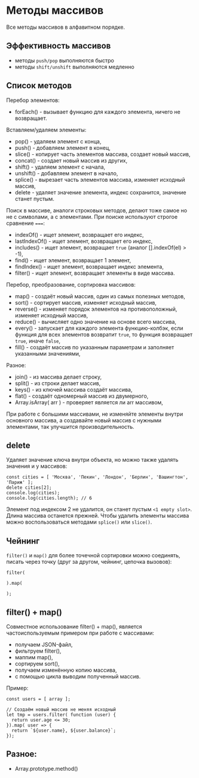 # Методы массивов
Все методы массивов в алфавитном порядке.

## Эффективность массивов
- методы `push/pop` выполняются быстро
- методы `shift/unshift` выполняются медленно

## Список методов
Перебор элементов:
- forEach() - вызывает функцию для каждого элемента, ничего не возвращает.

Вставляем/удаляем элементы:
- pop()     - удаляем элемент с конца,
- push()    - добавляем элемент в конец,
- slice()   - копирует часть элементов массива, создает новый массив,
- concat()  - создает новый массив из других,
- shift()   - удаляем элемент с начала,
- unshift() - добавляем элемент в начало,
- splice()  - вырезает часть элементов массива, изменяет исходный массив,
- delete    - удаляет значение элемента, индекс сохранится, значение станет пустым.

Поиск в массиве, аналоги строковых методов, делают тоже самое но не с символами, а с элементами. При поиске используют строгое сравнение `===`:
- indexOf()     - ищет элемент, возвращает его индекс,
- lastIndexOf() - ищет элемент, возвращает его индекс,
- includes()    - ищет элемент, возвращает `true` (аналог [].indexOf(el) > -1),
- find()        - ищет элемент, возвращает 1 элемент,
- findIndex()   - ищет элемент, возвращает индекс элемента,
- filter()      - ищет элемент, возвращает элементы в виде массива.

Перебор, преобразование, сортировка массивов:
- map()     - создаёт новый массив, один из самых полезных методов,
- sort()    - сортирует массив, изменяет исходный массив,
- reverse() - изменяет порядок элементов на противоположный, изменяет исходный массив,
- reduce()  - вычисляет одно значение на основе всего массива,
- every()   - запускает для каждого элемента функцию-колбэк, если функция для всех элементов возвратит `true`, то функция возвращает `true`, иначе `false`,
- fill()    - создаёт массив по указанным параметрам и заполняет указанными значениями,

Разное:
- join()  - из массива делает строку,
- split() - из строки делает массив,
- keys()  - из ключей массива создаёт массива,
- flat()  - создаёт одномерный массив из двумерного,
- Array.isArray( arr ) - проверяет является ли arr массивом,

При работе с большими массивами, не изменяйте элементы внутри основного массива, а создавайте новый массив с нужными элементами, так улучшится производительность.

## delete
Удаляет значение ключа внутри объекта, но можно также удалять значения и у массивов:

    const cities = [ 'Москва', 'Пекин', 'Лондон', 'Берлин', 'Вашингтон', 'Париж' ];
    delete cities[2];
    console.log(cities);
    console.log(cities.length); // 6

Элемент под индексом 2 не удалится, он станет пустым `<1 empty slot>`. Длина массива останется прежней. Чтобы удалить элементы массива можно воспользоваться методами `splice()` или `slice()`.

## Чейнинг
`filter()` и `map()` для более точечной сортировки можно соединять, писать через точку (друг за другом, чейнинг, цепочка вызовов):

    filter(

    ).map(

    );

## filter() + map()
Совместное использование filter() + map(), является частоиспользуемым примером при работе с массивами:
- получаем JSON-файл,
- фильтруем filter(),
- маппим map(),
- сортируем sort(),
- получаем изменённую копию массива,
- с помощью цикла выводим полученный массив.

Пример:

    const users = [ array ];

    // Создаём новый массив не меняя исходный
    let tmp = users.filter( function (user) {
      return user.age <= 30;
    }).map( user => {
      return `${user.name}, ${user.balance}`;
    });

## Разное:
- Array.prototype.method()
